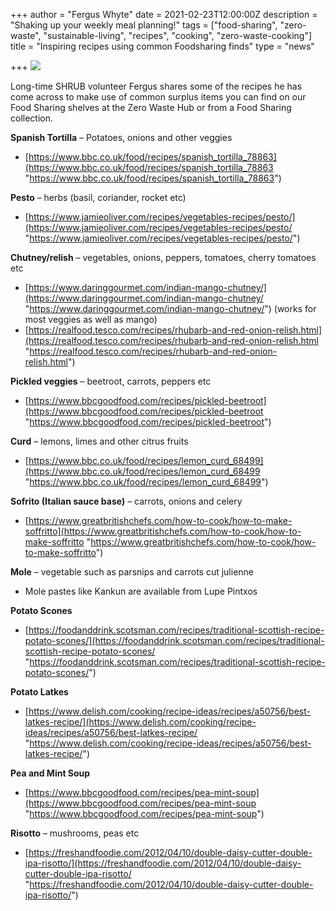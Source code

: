 +++
author = "Fergus Whyte"
date = 2021-02-23T12:00:00Z
description = "Shaking up your weekly meal planning!"
tags = ["food-sharing", "zero-waste", "sustainable-living", "recipes", "cooking", "zero-waste-cooking"]
title = "Inspiring recipes using common Foodsharing finds"
type = "news"

+++
![](https://res.cloudinary.com/shrub-co-op/image/upload/v1614080484/shrubcoop.org/media/food_sharing_finds_mbyvwq.jpg)

Long-time SHRUB volunteer Fergus shares some of the recipes he has come across to make use of common surplus items you can find on our Food Sharing shelves at the Zero Waste Hub or from a Food Sharing collection.

**Spanish Tortilla** – Potatoes, onions and other veggies

* [https://www.bbc.co.uk/food/recipes/spanish_tortilla_78863](https://www.bbc.co.uk/food/recipes/spanish_tortilla_78863 "https://www.bbc.co.uk/food/recipes/spanish_tortilla_78863")

**Pesto** – herbs (basil, coriander, rocket etc)

* [https://www.jamieoliver.com/recipes/vegetables-recipes/pesto/](https://www.jamieoliver.com/recipes/vegetables-recipes/pesto/ "https://www.jamieoliver.com/recipes/vegetables-recipes/pesto/")

**Chutney/relish** – vegetables, onions, peppers, tomatoes, cherry tomatoes etc

* [https://www.daringgourmet.com/indian-mango-chutney/](https://www.daringgourmet.com/indian-mango-chutney/ "https://www.daringgourmet.com/indian-mango-chutney/") (works for most veggies as well as mango)
* [https://realfood.tesco.com/recipes/rhubarb-and-red-onion-relish.html](https://realfood.tesco.com/recipes/rhubarb-and-red-onion-relish.html "https://realfood.tesco.com/recipes/rhubarb-and-red-onion-relish.html")

**Pickled veggies** – beetroot, carrots, peppers etc

* [https://www.bbcgoodfood.com/recipes/pickled-beetroot](https://www.bbcgoodfood.com/recipes/pickled-beetroot "https://www.bbcgoodfood.com/recipes/pickled-beetroot")

**Curd** – lemons, limes and other citrus fruits

* [https://www.bbc.co.uk/food/recipes/lemon_curd_68499](https://www.bbc.co.uk/food/recipes/lemon_curd_68499 "https://www.bbc.co.uk/food/recipes/lemon_curd_68499")

**Sofrito (Italian sauce base)** – carrots, onions and celery

* [https://www.greatbritishchefs.com/how-to-cook/how-to-make-soffritto](https://www.greatbritishchefs.com/how-to-cook/how-to-make-soffritto "https://www.greatbritishchefs.com/how-to-cook/how-to-make-soffritto")

**Mole** – vegetable such as parsnips and carrots cut julienne

* Mole pastes like Kankun are available from Lupe Pintxos

**Potato Scones**

* [https://foodanddrink.scotsman.com/recipes/traditional-scottish-recipe-potato-scones/](https://foodanddrink.scotsman.com/recipes/traditional-scottish-recipe-potato-scones/ "https://foodanddrink.scotsman.com/recipes/traditional-scottish-recipe-potato-scones/")

**Potato Latkes**

* [https://www.delish.com/cooking/recipe-ideas/recipes/a50756/best-latkes-recipe/](https://www.delish.com/cooking/recipe-ideas/recipes/a50756/best-latkes-recipe/ "https://www.delish.com/cooking/recipe-ideas/recipes/a50756/best-latkes-recipe/")

**Pea and Mint Soup**

* [https://www.bbcgoodfood.com/recipes/pea-mint-soup](https://www.bbcgoodfood.com/recipes/pea-mint-soup "https://www.bbcgoodfood.com/recipes/pea-mint-soup")

**Risotto** – mushrooms, peas etc

* [https://freshandfoodie.com/2012/04/10/double-daisy-cutter-double-ipa-risotto/](https://freshandfoodie.com/2012/04/10/double-daisy-cutter-double-ipa-risotto/ "https://freshandfoodie.com/2012/04/10/double-daisy-cutter-double-ipa-risotto/")